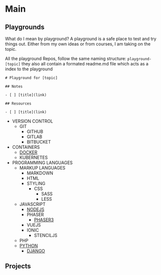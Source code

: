 # Main

## Playgrounds

What do I mean by playground? A playground is a safe place to test and try things out. Either from my own ideas or from courses, I am taking on the topic.

All the playground Repos, follow the same naming structure: `playground-[topic]` they also all contain a formated readme.md file which acts as a index to the playground

````
# Playground for [topic]

## Notes

- [ ] [title](link)

## Resources

- [ ] [title](link)

````



- VERSION CONTROL
    - GIT
        - GITHUB
        - GITLAB
        - BITBUCKET
- CONTAINERS
    - [DOCKER](https://github.com/mejasonatkinson/playground-docker)
    - KUBERNETES
- PROGRAMMING LANGUAGES
    - MARKUP LANGUAGES
        - MARKDOWN
        - HTML
        - STYLING
            - CSS
                - SASS
                - LESS
    - JAVASCRIPT
        - [NODEJS](https://github.com/mejasonatkinson/playground-nodejs)
        - PHASER
            - [PHASER3](https://github.com/mejasonatkinson/playground-phaser-3)
        - VUEJS
        - IONIC
            - STENCILJS
    - PHP
    - [PYTHON](https://github.com/mejasonatkinson/playground-python)
        - [DJANGO](https://github.com/mejasonatkinson/playground-django)

<!--
- [DATA](https://github.com/mejasonatkinson/playground-data)
- JAVASCRIPT
    - [REACTJS](https://github.com/mejasonatkinson/playground-reactjs)
    - [STRAPICMS](https://github.com/mejasonatkinson/playground-strapiCMS)
- [PHP](https://github.com/mejasonatkinson/playground-php)
    - [CRAFTCMS](https://github.com/mejasonatkinson/playground-craftCMS)    
-->

## Projects

<!--
Topics:
*Delete, if not being used?*
- [JAVASCRIPT](https://github.com/mejasonatkinson/topics-javascript)
- [PHP](https://github.com/mejasonatkinson/topics-php)
- [PYTHON](https://github.com/mejasonatkinson/topics-python)
- [TOPICS](https://github.com/mejasonatkinson/topics)
-->

<!--
Projects:
*Delete, if not being used?*
- [TOPIC TOOL](https://github.com/mejasonatkinson/topic-tool)
- [PROJECT TOOL](https://github.com/mejasonatkinson/project-tool)
- [GUITAR TOOL](https://github.com/mejasonatkinson/guitar-tool)
- [PRESENTATION TOOL](https://github.com/mejasonatkinson/presentation-tool)
-->
